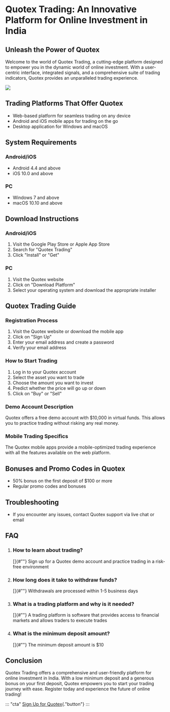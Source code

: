 # Quotex Trading: An Innovative Platform for Online Investment in India

## Unleash the Power of Quotex

Welcome to the world of Quotex Trading, a cutting-edge platform designed
to empower you in the dynamic world of online investment. With a
user-centric interface, integrated signals, and a comprehensive suite of
trading indicators, Quotex provides an unparalleled trading experience.

[![](https://static.quotex.io/files/12_en/300_250.jpg)](https://traff.sbs/brokerqxlid)

## Trading Platforms That Offer Quotex

-   Web-based platform for seamless trading on any device
-   Android and iOS mobile apps for trading on the go
-   Desktop application for Windows and macOS

## System Requirements

### Android/iOS

-   Android 4.4 and above
-   iOS 10.0 and above

### PC

-   Windows 7 and above
-   macOS 10.10 and above

## Download Instructions

### Android/iOS

1.  Visit the Google Play Store or Apple App Store
2.  Search for "Quotex Trading"
3.  Click "Install" or "Get"

### PC

1.  Visit the Quotex website
2.  Click on "Download Platform"
3.  Select your operating system and download the appropriate installer

## Quotex Trading Guide

### Registration Process

1.  Visit the Quotex website or download the mobile app
2.  Click on "Sign Up"
3.  Enter your email address and create a password
4.  Verify your email address

### How to Start Trading

1.  Log in to your Quotex account
2.  Select the asset you want to trade
3.  Choose the amount you want to invest
4.  Predict whether the price will go up or down
5.  Click on "Buy" or "Sell"

### Demo Account Description

Quotex offers a free demo account with \$10,000 in virtual funds. This
allows you to practice trading without risking any real money.

### Mobile Trading Specifics

The Quotex mobile apps provide a mobile-optimized trading experience
with all the features available on the web platform.

## Bonuses and Promo Codes in Quotex

-   50% bonus on the first deposit of \$100 or more
-   Regular promo codes and bonuses

## Troubleshooting

-   If you encounter any issues, contact Quotex support via live chat or
    email

## FAQ

1.  ### How to learn about trading?

    []{#""} Sign up for a Quotex demo account and practice trading
    in a risk-free environment

2.  ### How long does it take to withdraw funds?

    []{#""} Withdrawals are processed within 1-5 business days

3.  ### What is a trading platform and why is it needed?

    []{#""} A trading platform is software that provides access to
    financial markets and allows traders to execute trades

4.  ### What is the minimum deposit amount?

    []{#""} The minimum deposit amount is \$10

## Conclusion

Quotex Trading offers a comprehensive and user-friendly platform for
online investment in India. With a low minimum deposit and a generous
bonus on your first deposit, Quotex empowers you to start your trading
journey with ease. Register today and experience the future of online
trading!

::: \"cta\"
[Sign Up for
Quotex](\%22https://traff.sbs/brokerqxsignup\%22){."button"}
:::

